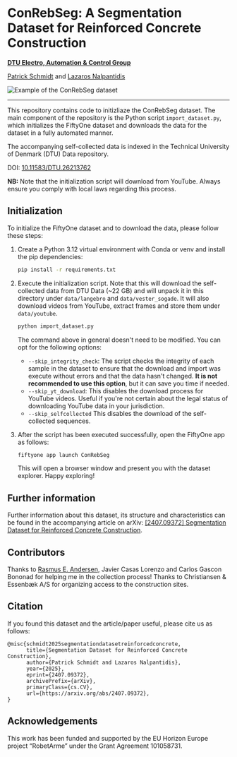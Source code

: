 # ConRebSeg: A Segmentation Dataset for Reinforced Concrete Construction
[**DTU Electro, Automation & Control Group**](https://electro.dtu.dk/research/research-areas/electro-technology/automation-og-control)

[Patrick Schmidt](https://orbit.dtu.dk/en/persons/patrick-schmidt) and [Lazaros Nalpantidis](https://lanalpa.github.io/)

![Example of the ConRebSeg dataset](example.gif)

----
This repository contains code to initizliaze the ConRebSeg dataset. The main 
component of the repository is the Python script `import_dataset.py`, which 
initializes the FiftyOne dataset and downloads the data for the dataset in a fully
automated manner.

The accompanying self-collected data is indexed in the Technical University of Denmark (DTU) Data repository.

DOI: [10.11583/DTU.26213762](https://doi.org/10.11583/DTU.26213762)

**NB:** Note that the initialization script will download from YouTube. Always ensure you comply with local laws regarding this process.

## Initialization
To initialize the FiftyOne dataset and to download the data, please follow these steps:
1) Create a Python 3.12 virtual environment with Conda or venv and install the pip dependencies:
   ```bash
   pip install -r requirements.txt
   ```
2) Execute the initialization script. Note that this will download the self-collected data from DTU Data (~22 GB) and will unpack it in this directory under `data/langebro` and `data/vester_sogade`. It will also download videos from YouTube, extract frames and store them under `data/youtube`.
   ```bash
   python import_dataset.py
   ```
   The command above in general doesn't need to be modified. You can opt for the following options:
   - `--skip_integrity_check`: The script checks the integrity of each sample in the dataset to ensure that the download and import was execute without errors and that the data hasn't changed. **It is not recommended to use this option**, but it can save you time if needed.
   - `--skip_yt_download`: This disables the download process for YouTube videos. Useful if you're not certain about the legal status of downloading YouTube data in your jurisdiction.
   - `--skip_selfcollected` This disables the download of the self-collected sequences.

3) After the script has been executed successfully, open the FiftyOne app as follows:
   ```bash
   fiftyone app launch ConRebSeg
   ```
   This will open a browser window and present you with the dataset explorer. Happy exploring!

## Further information
Further information about this dataset, its structure and characteristics can be found in the accompanying article on arXiv: [[2407.09372] Segmentation Dataset for Reinforced Concrete Construction](https://arxiv.org/abs/2407.09372).

## Contributors
Thanks to [Rasmus E. Andersen](https://scholar.google.com/citations?user=CxGlLlAAAAAJ&hl=en), Javier Casas Lorenzo and Carlos Gascon Bononad for helping me in the collection process! Thanks to Christiansen \& Essenbæk A/S for organizing access to the construction sites.

## Citation
If you found this dataset and the article/paper useful, please cite us as follows:
```
@misc{schmidt2025segmentationdatasetreinforcedconcrete,
      title={Segmentation Dataset for Reinforced Concrete Construction}, 
      author={Patrick Schmidt and Lazaros Nalpantidis},
      year={2025},
      eprint={2407.09372},
      archivePrefix={arXiv},
      primaryClass={cs.CV},
      url={https://arxiv.org/abs/2407.09372}, 
}
```

## Acknowledgements
This work has been funded and supported by the EU Horizon Europe project
“RobetArme” under the Grant Agreement 101058731.
